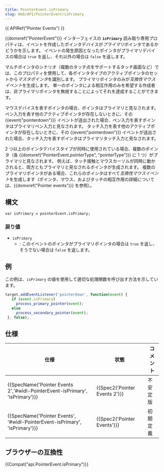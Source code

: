 ```yaml
---
title: PointerEvent.isPrimary
slug: Web/API/PointerEvent/isPrimary
---
```


{{ APIRef("Pointer Events") }}

{{domxref("PointerEvent")}} インターフェイスの **`isPrimary`** 読み取り専用プロパティは、イベントを作成したポインタデバイスが*プライマリ*ポインタであるかどうかを示します。 イベントの発生原因となったポインタがプライマリデバイスの場合は `true` を返し、それ以外の場合は `false` を返します。

マルチポインタのシナリオ（複数のタッチ点をサポートするタッチ画面など）では、このプロパティを使用して、各ポインタタイプのアクティブポインタのセットから*マスタポインタ*を識別します。 プライマリポインタのみが*互換性マウスイベント*を生成します。 単一のポインタによる相互作用のみを希望する作成者は、非プライマリポインタを無視することによってそれを達成することができます。

マウスデバイスを表すポインタの場合、ポインタはプライマリと見なされます。 ペン入力を表す他のアクティブポインタが存在しないときに、その {{event("pointerdown")}} イベントが送出された場合、ペン入力を表すポインタはプライマリペン入力と見なされます。 タッチ入力を表す他のアクティブポインタが存在しないときに、その {{event("pointerdown")}} イベントが送出された場合、タッチ入力を表すポインタはプライマリタッチ入力と見なされます。

2 つ以上のポインタデバイスタイプが同時に使用されている場合、複数のポインタ（各 {{domxref("PointerEvent.pointerType", "pointerType")}} に 1 つ）がプライマリと見なされます。 例えば、タッチ接触とマウスカーソルが同時に動かされると、両方ともプライマリと見なされるポインタが生成されます。 複数のプライマリポインタがある場合、これらのポインタはすべて*互換性マウスイベント*を生成します（ポインタ、マウス、およびタッチの相互作用の詳細については、{{domxref("Pointer events")}} を参照）。

## 構文

```
var isPrimary = pointerEvent.isPrimary;
```

### 戻り値

- `isPrimary`
  - : このイベントのポインタがプライマリポインタの場合は `true` を返し、そうでない場合は `false` を返します。

## 例

この例は、`isPrimary` の値を使用して適切な処理関数を呼び出す方法を示しています。

```js
target.addEventListener('pointerdown', function(event) {
   if (event.isPrimary)
     process_primary_pointer(event);
   else
     process_secondary_pointer(event);
 }, false);
```

## 仕様

| 仕様                                                                                                 | 状態                                     | コメント |
| ---------------------------------------------------------------------------------------------------- | ---------------------------------------- | -------- |
| {{SpecName('Pointer Events 2','#widl-PointerEvent-isPrimary', 'isPrimary')}} | {{Spec2('Pointer Events 2')}} | 不安定版 |
| {{SpecName('Pointer Events', '#widl-PointerEvent-isPrimary', 'isPrimary')}} | {{Spec2('Pointer Events')}}     | 初期定義 |

## ブラウザーの互換性

{{Compat("api.PointerEvent.isPrimary")}}
